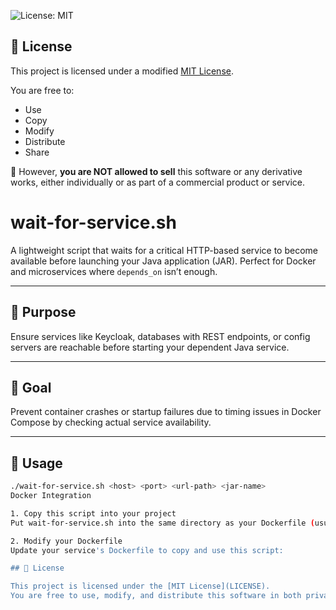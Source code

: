 ![License: MIT](https://img.shields.io/badge/License-MIT-yellow.svg)

## 📄 License

This project is licensed under a modified [MIT License](LICENSE).

You are free to:

- Use
- Copy
- Modify
- Distribute
- Share

🚫 However, **you are NOT allowed to sell** this software or any derivative works, either individually or as part of a commercial product or service.





# wait-for-service.sh

A lightweight script that waits for a critical HTTP-based service to become available before launching your Java application (JAR). Perfect for Docker and microservices where `depends_on` isn’t enough.

---

## 🎯 Purpose

Ensure services like  Keycloak, databases with REST endpoints, or config servers are reachable before starting your dependent Java service.

---

## 🚀 Goal

Prevent container crashes or startup failures due to timing issues in Docker Compose by checking actual service availability.

---

## 🔧 Usage

```bash
./wait-for-service.sh <host> <port> <url-path> <jar-name>
Docker Integration

1. Copy this script into your project
Put wait-for-service.sh into the same directory as your Dockerfile (usually /docker/ or /scripts/).

2. Modify your Dockerfile
Update your service's Dockerfile to copy and use this script:

## 📄 License

This project is licensed under the [MIT License](LICENSE).  
You are free to use, modify, and distribute this software in both private and commercial settings.
